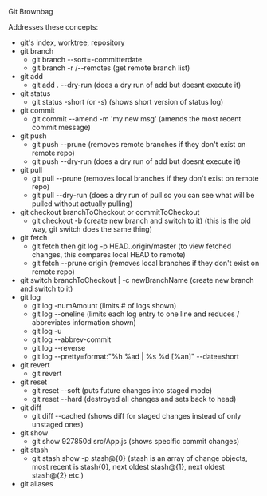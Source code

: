 Git Brownbag

Addresses these concepts:

- git's index, worktree, repository
- git branch 
  - git branch --sort=-committerdate 
  - git branch -r /--remotes (get remote branch list)
- git add 
  - git add . --dry-run (does a dry run of add but doesnt execute it)
- git status
  - git status -short (or -s) (shows short version of status log)
- git commit
  - git commit --amend -m 'my new msg' (amends the most recent commit message)
- git push 
  - git push --prune (removes remote branches if they don't exist on remote repo)
  - git push --dry-run (does a dry run of add but doesnt execute it)
- git pull
  - git pull --prune (removes local branches if they don't exist on remote repo)
  - git pull --dry-run (does a dry run of pull so you can see what will be pulled without actually pulling)  
- git checkout branchToCheckout or commitToCheckout 
  - git checkout -b (create new branch and switch to it) (this is the old way, git switch does the same thing)
- git fetch 
  - git fetch then git log -p HEAD..origin/master (to view fetched changes, this compares local HEAD to remote)
  - git fetch --prune origin (removes local branches if they don't exist on remote repo)
- git switch branchToCheckout | -c newBranchName (create new branch and switch to it)
- git log
  - git log -numAmount (limits # of logs shown)
  - git log --oneline (limits each log entry to one line and reduces / abbreviates information shown)
  - git log -u 
  - git log --abbrev-commit
  - git log --reverse
  - git log --pretty=format:"%h %ad | %s %d [%an]" --date=short
- git revert
  - git revert  
- git reset 
  - git reset --soft (puts future changes into staged mode)
  - git reset --hard (destroyed all changes and sets back to head)
- git diff 
  - git diff --cached (shows diff for staged changes instead of only unstaged ones)
- git show
  - git show 927850d src/App.js (shows specific commit changes)
- git stash 
  - git stash show -p stash@{0} (stash is an array of change objects, most recent is stash{0}, next oldest stash@{1}, next oldest stash@{2} etc.)
- git aliases
